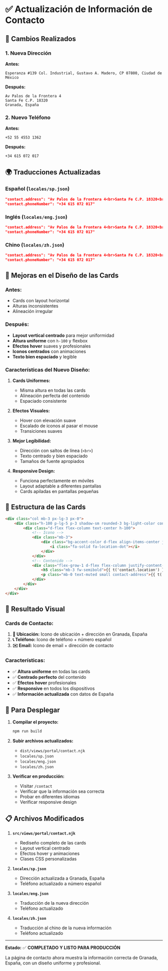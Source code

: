 # ✅ Actualización de Información de Contacto

## 📍 **Cambios Realizados**

### 1. **Nueva Dirección**
**Antes:**
```
Esperanza #139 Col. Industrial, Gustavo A. Madero, CP 07800, Ciudad de México
```

**Después:**
```
Av Palos de la Frontera 4
Santa Fe C.P. 18320
Granada, España
```

### 2. **Nuevo Teléfono**
**Antes:**
```
+52 55 4553 1362
```

**Después:**
```
+34 615 072 017
```

## 🌍 **Traducciones Actualizadas**

### **Español** (`locales/sp.json`)
```json
"contact.address": "Av Palos de la Frontera 4<br>Santa Fe C.P. 18320<br>Granada, España",
"contact.phoneNumber": "+34 615 072 017"
```

### **Inglés** (`locales/eng.json`)
```json
"contact.address": "Av Palos de la Frontera 4<br>Santa Fe C.P. 18320<br>Granada, Spain",
"contact.phoneNumber": "+34 615 072 017"
```

### **Chino** (`locales/zh.json`)
```json
"contact.address": "Av Palos de la Frontera 4<br>Santa Fe C.P. 18320<br>西班牙格拉纳达",
"contact.phoneNumber": "+34 615 072 017"
```

## 🎨 **Mejoras en el Diseño de las Cards**

### **Antes:**
- Cards con layout horizontal
- Alturas inconsistentes
- Alineación irregular

### **Después:**
- **Layout vertical centrado** para mejor uniformidad
- **Altura uniforme** con `h-100` y flexbox
- **Efectos hover** suaves y profesionales
- **Iconos centrados** con animaciones
- **Texto bien espaciado** y legible

### **Características del Nuevo Diseño:**

1. **Cards Uniformes:**
   - Misma altura en todas las cards
   - Alineación perfecta del contenido
   - Espaciado consistente

2. **Efectos Visuales:**
   - Hover con elevación suave
   - Escalado de iconos al pasar el mouse
   - Transiciones suaves

3. **Mejor Legibilidad:**
   - Dirección con saltos de línea (`<br>`)
   - Texto centrado y bien espaciado
   - Tamaños de fuente apropiados

4. **Responsive Design:**
   - Funciona perfectamente en móviles
   - Layout adaptable a diferentes pantallas
   - Cards apiladas en pantallas pequeñas

## 📱 **Estructura de las Cards**

```html
<div class="col mb-3 px-lg-3 px-0">
    <div class="h-100 p-lg-5 p-3 shadow-sm rounded-3 bg-light-color contact-card">
        <div class="d-flex flex-column text-center h-100">
            <!-- Icono -->
            <div class="mb-3">
                <div class="bg-accent-color d-flex align-items-center justify-content-center rounded-circle mx-auto p-3 contact-icon">
                    <i class="fa-solid fa-location-dot"></i>
                </div>
            </div>
            <!-- Contenido -->
            <div class="flex-grow-1 d-flex flex-column justify-content-center">
                <h5 class="mb-3 fw-semibold">{{ t('contact.location') }}</h5>
                <p class="mb-0 text-muted small contact-address">{{ t('contact.address') | safe }}</p>
            </div>
        </div>
    </div>
</div>
```

## 🎯 **Resultado Visual**

### **Cards de Contacto:**
1. **📍 Ubicación:** Icono de ubicación + dirección en Granada, España
2. **📞 Teléfono:** Icono de teléfono + número español
3. **✉️ Email:** Icono de email + dirección de contacto

### **Características:**
- ✅ **Altura uniforme** en todas las cards
- ✅ **Centrado perfecto** del contenido
- ✅ **Efectos hover** profesionales
- ✅ **Responsive** en todos los dispositivos
- ✅ **Información actualizada** con datos de España

## 🚀 **Para Desplegar**

1. **Compilar el proyecto:**
   ```bash
   npm run build
   ```

2. **Subir archivos actualizados:**
   - `dist/views/portal/contact.njk`
   - `locales/sp.json`
   - `locales/eng.json`
   - `locales/zh.json`

3. **Verificar en producción:**
   - Visitar `/contact`
   - Verificar que la información sea correcta
   - Probar en diferentes idiomas
   - Verificar responsive design

## 📋 **Archivos Modificados**

1. **`src/views/portal/contact.njk`**
   - Rediseño completo de las cards
   - Layout vertical centrado
   - Efectos hover y animaciones
   - Clases CSS personalizadas

2. **`locales/sp.json`**
   - Dirección actualizada a Granada, España
   - Teléfono actualizado a número español

3. **`locales/eng.json`**
   - Traducción de la nueva dirección
   - Teléfono actualizado

4. **`locales/zh.json`**
   - Traducción al chino de la nueva información
   - Teléfono actualizado

---

**Estado:** ✅ **COMPLETADO Y LISTO PARA PRODUCCIÓN**

La página de contacto ahora muestra la información correcta de Granada, España, con un diseño uniforme y profesional.
